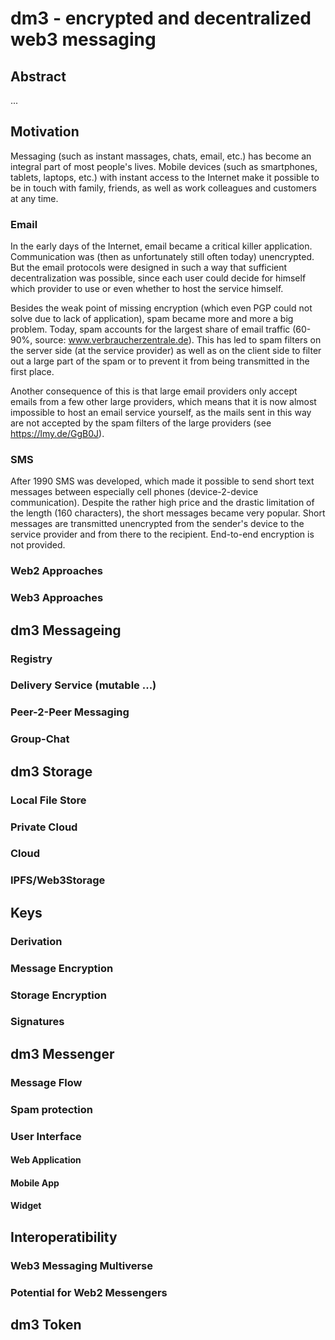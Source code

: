 # dm3 - encrypted and decentralized web3 messaging

## Abstract

...

## Motivation

Messaging (such as instant massages, chats, email, etc.) has become an integral part of most people's lives. Mobile devices (such as smartphones, tablets, laptops, etc.) with instant access to the Internet make it possible to be in touch with family, friends, as well as work colleagues and customers at any time.

### Email

In the early days of the Internet, email became a critical killer application. Communication was (then as unfortunately still often today) unencrypted. But the email protocols were designed in such a way that sufficient decentralization was possible, since each user could decide for himself which provider to use or even whether to host the service himself.

Besides the weak point of missing encryption (which even PGP could not solve due to lack of application), spam became more and more a big problem. Today, spam accounts for the largest share of email traffic (60-90%, source: www.verbraucherzentrale.de). This has led to spam filters on the server side (at the service provider) as well as on the client side to filter out a large part of the spam or to prevent it from being transmitted in the first place.

Another consequence of this is that large email providers only accept emails from a few other large providers, which means that it is now almost impossible to host an email service yourself, as the mails sent in this way are not accepted by the spam filters of the large providers (see https://lmy.de/GgB0J).

### SMS

After 1990 SMS was developed, which made it possible to send short text messages between especially cell phones (device-2-device communication). Despite the rather high price and the drastic limitation of the length (160 characters), the short messages became very popular. Short messages are transmitted unencrypted from the sender's device to the service provider and from there to the recipient. End-to-end encryption is not provided.

### Web2 Approaches

### Web3 Approaches

## dm3 Messageing

### Registry

### Delivery Service (mutable ...)

### Peer-2-Peer Messaging

### Group-Chat

## dm3 Storage

### Local File Store

### Private Cloud

### Cloud

### IPFS/Web3Storage

## Keys

### Derivation

### Message Encryption

### Storage Encryption

### Signatures

## dm3 Messenger

### Message Flow

### Spam protection

### User Interface

#### Web Application

#### Mobile App

#### Widget

## Interoperatibility

### Web3 Messaging Multiverse

### Potential for Web2 Messengers

## dm3 Token
